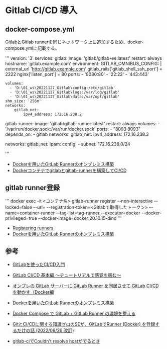 # Gitlab CI/CD 導入

## docker-compose.yml

GitlabとGitlab runnerを同じネットワーク上に追加するため、docker-compose.ymlに記載する。

'''
version: '3'
services:
  gitlab:
    image: 'gitlab/gitlab-ee:latest'
    restart: always
    hostname: 'gitlab.example.com'
    environment:
      GITLAB_OMNIBUS_CONFIG: |
        external_url 'http://gitlab.example.com'
        gitlab_rails['gitlab_shell_ssh_port'] = 2222
        nginx['listen_port'] = 80
    ports:
      - '8080:80'
      - '22:22'
      - '443:443'
      
    volumes:
      - 'D:\01_ws\20221127_Gitlab\config:/etc/gitlab'
      - 'D:\01_ws\20221127_Gitlab\logs:/var/log/gitlab'
      - 'D:\01_ws\20221127_Gitlab\data:/var/opt/gitlab'
    shm_size: '256m'
    networks:
        gitlab_net:
            ipv4_address: 172.16.238.2
  gitlab-runner:
    image: 'gitlab/gitlab-runner:latest'
    restart: always
    volumes:
      - '/var/run/docker.sock:/var/run/docker.sock'
    ports:
      - "8093:8093"
    depends_on:
        - gitlab
    networks:
        gitlab_net:
            ipv4_address: 172.16.238.3

networks:
    gitlab_net:
        ipam:
            config:
            - subnet: 172.16.238.0/24


'''

- [Dockerを用いたGitLab Runnerのオンプレミス構築](https://e-penguiner.com/build-gitlab-runner-with-docker/)
- [Dockerコンテナでgitlabとgitlab-runnerを構築してCI/CD](https://syachiku.net/docker-gitlab-gitlab-runner/)
## gitlab runner登録

'''
docker exec -it <コンテナ名> gitlab-runner register --non-interactive --locked=false --url=<GitlabURL> --registration-token=<Gitlabで取得したトークン> --name=container-runner --tag-list=tag-runner --executor=docker --docker-privileged=true --docker-image=docker:20.10.15-dind
'''


- [Registering runners](https://docs.gitlab.com/runner/register/index.html#docker)
- [Dockerを用いたGitLab Runnerのオンプレミス構築](https://e-penguiner.com/build-gitlab-runner-with-docker/)

## 参考

- [GitLabを使ったCI/CD入門](https://gitlab-docs.creationline.com/ee/ci/introduction/)
- [GitLab CI/CD 基本編 ～チュートリアルで感覚を掴む～](https://www.insight-tec.com/tech-blog/cicd/20200929_gitlab/)
- [オンプレの GitLab サーバーに GitLab Runner を同居させて GitLab CI/CD を動かす（Docker編](https://qiita.com/n11sh1/items/f44764c74aca5c3bcfa1)
- [Dockerを用いたGitLab Runnerのオンプレミス構築](https://e-penguiner.com/build-gitlab-runner-with-docker/)
- [Docker Compose で GitLab + GitLab Runner の環境を整える](https://mikoto2000.blogspot.com/2018/07/docker-compose-gitlab-gitlab-runner.html)
- [GitとCI/CDに関する知識ゼロのSEが、GitLabでRunner (Docker) を登録するだけの話 (2022/09/26 改訂)](https://blogs.networld.co.jp/entry/2022/03/10/090000)


- [gitlab-ciでCouldn't resolve hostがでるとき](https://qiita.com/tsgkdt/items/67d5fb06ae9542966ed6)